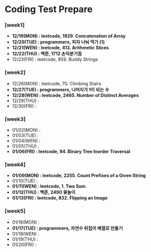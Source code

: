 # Coding Test Prepare
### [week1]
  - **12/19(MON) : leetcode, 1929. Concatenation of Array**
  - **12/20(TUE) : programmers, 피자 나눠 먹기 (1)**
  - **12/21(WEN) : leetcode, 413. Arithmetic Slices**
  - **12/22(THU) : 백준, 1712 손익분기점**
  - 12/23(FRI) : leetcode, 859. Buddy Strings

### [week2]
  - 12/26(MON) : leetcode, 70. Climbing Stairs
  - **12/27(TUE) : programmers, 나머지가 1이 되는 수**
  - **12/28(WEN) : leetcode, 2465. Number of Distinct Averages**
  - 12/29(THU) : 
  - 12/30(FRI) : 

### [week3]
  - 01/02(MON) :
  - 01/03(TUE) : 
  - 01/04(WEN) : 
  - 01/05(THU) : 
  - **01/06(FRI) : leetcode, 94. Binary Tree Inorder Traversal**


### [week4]
  - **01/09(MON) : leetcode, 2255. Count Prefixes of a Given String**
  - 01/10(TUE) : 
  - **01/11(WEN) : leetcode, 1. Two Sum**
  - **01/12(THU) : 백준, 2490 윷놀이**
  - **01/13(FRI) : leetcode, 832. Flipping an Image**

### [week5]
  - 01/16(MON) :
  - **01/17(TUE) : programmers, 자연수 뒤집어 배열로 만들기**
  - 01/18(WEN) : 
  - 01/19(THU) : 
  - 01/20(FRI) :
